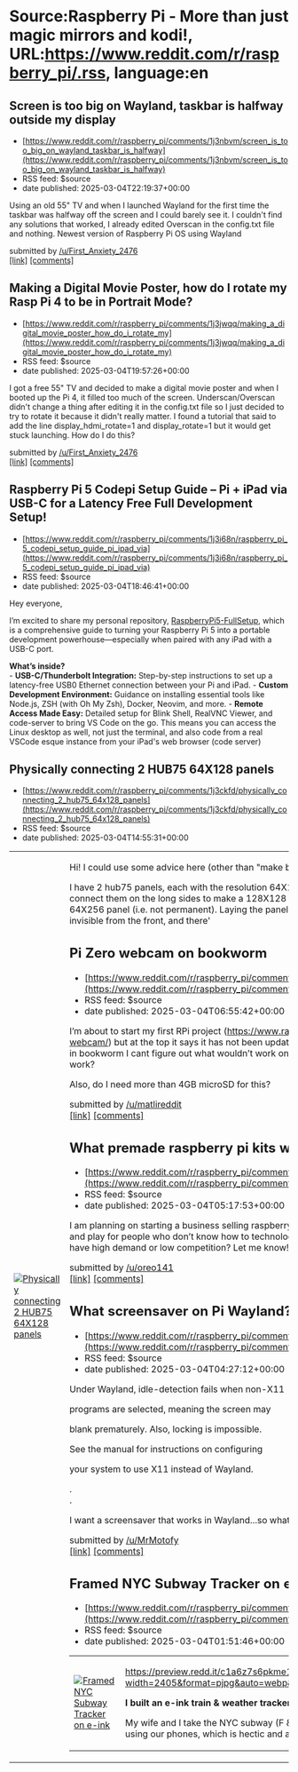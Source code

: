 # Source:Raspberry Pi - More than just magic mirrors and kodi!, URL:https://www.reddit.com/r/raspberry_pi/.rss, language:en

## Screen is too big on Wayland, taskbar is halfway outside my display
 - [https://www.reddit.com/r/raspberry_pi/comments/1j3nbvm/screen_is_too_big_on_wayland_taskbar_is_halfway](https://www.reddit.com/r/raspberry_pi/comments/1j3nbvm/screen_is_too_big_on_wayland_taskbar_is_halfway)
 - RSS feed: $source
 - date published: 2025-03-04T22:19:37+00:00

<!-- SC_OFF --><div class="md"><p>Using an old 55&quot; TV and when I launched Wayland for the first time the taskbar was halfway off the screen and I could barely see it. I couldn&#39;t find any solutions that worked, I already edited Overscan in the config.txt file and nothing. Newest version of Raspberry Pi OS using Wayland</p> </div><!-- SC_ON --> &#32; submitted by &#32; <a href="https://www.reddit.com/user/First_Anxiety_2476"> /u/First_Anxiety_2476 </a> <br/> <span><a href="https://www.reddit.com/r/raspberry_pi/comments/1j3nbvm/screen_is_too_big_on_wayland_taskbar_is_halfway/">[link]</a></span> &#32; <span><a href="https://www.reddit.com/r/raspberry_pi/comments/1j3nbvm/screen_is_too_big_on_wayland_taskbar_is_halfway/">[comments]</a></span>

## Making a Digital Movie Poster, how do I rotate my Rasp Pi 4 to be in Portrait Mode?
 - [https://www.reddit.com/r/raspberry_pi/comments/1j3jwqq/making_a_digital_movie_poster_how_do_i_rotate_my](https://www.reddit.com/r/raspberry_pi/comments/1j3jwqq/making_a_digital_movie_poster_how_do_i_rotate_my)
 - RSS feed: $source
 - date published: 2025-03-04T19:57:26+00:00

<!-- SC_OFF --><div class="md"><p>I got a free 55&quot; TV and decided to make a digital movie poster and when I booted up the Pi 4, it filled too much of the screen. Underscan/Overscan didn&#39;t change a thing after editing it in the config.txt file so I just decided to try to rotate it because it didn&#39;t really matter. I found a tutorial that said to add the line display_hdmi_rotate=1 and display_rotate=1 but it would get stuck launching. How do I do this?</p> </div><!-- SC_ON --> &#32; submitted by &#32; <a href="https://www.reddit.com/user/First_Anxiety_2476"> /u/First_Anxiety_2476 </a> <br/> <span><a href="https://www.reddit.com/r/raspberry_pi/comments/1j3jwqq/making_a_digital_movie_poster_how_do_i_rotate_my/">[link]</a></span> &#32; <span><a href="https://www.reddit.com/r/raspberry_pi/comments/1j3jwqq/making_a_digital_movie_poster_how_do_i_rotate_my/">[comments]</a></span>

## Raspberry Pi 5 Codepi Setup Guide – Pi + iPad via USB-C for a Latency Free Full Development Setup!
 - [https://www.reddit.com/r/raspberry_pi/comments/1j3i68n/raspberry_pi_5_codepi_setup_guide_pi_ipad_via](https://www.reddit.com/r/raspberry_pi/comments/1j3i68n/raspberry_pi_5_codepi_setup_guide_pi_ipad_via)
 - RSS feed: $source
 - date published: 2025-03-04T18:46:41+00:00

<!-- SC_OFF --><div class="md"><p>Hey everyone,</p> <p>I’m excited to share my personal repository, <a href="https://github.com/av1155/RaspberryPi5-FullSetup">RaspberryPi5-FullSetup</a>, which is a comprehensive guide to turning your Raspberry Pi 5 into a portable development powerhouse—especially when paired with any iPad with a USB-C port.</p> <p><strong>What’s inside?</strong><br/> - <strong>USB-C/Thunderbolt Integration:</strong> Step-by-step instructions to set up a latency-free USB0 Ethernet connection between your Pi and iPad. - <strong>Custom Development Environment:</strong> Guidance on installing essential tools like Node.js, ZSH (with Oh My Zsh), Docker, Neovim, and more. - <strong>Remote Access Made Easy:</strong> Detailed setup for Blink Shell, RealVNC Viewer, and code-server to bring VS Code on the go. This means you can access the Linux desktop as well, not just the terminal, and also code from a real VSCode esque instance from your iPad&#39;s web browser (code server)

## Physically connecting 2 HUB75 64X128 panels
 - [https://www.reddit.com/r/raspberry_pi/comments/1j3ckfd/physically_connecting_2_hub75_64x128_panels](https://www.reddit.com/r/raspberry_pi/comments/1j3ckfd/physically_connecting_2_hub75_64x128_panels)
 - RSS feed: $source
 - date published: 2025-03-04T14:55:31+00:00

<table> <tr><td> <a href="https://www.reddit.com/r/raspberry_pi/comments/1j3ckfd/physically_connecting_2_hub75_64x128_panels/"> <img src="https://external-preview.redd.it/8V7iRGRWNGcanWFOaopr22Y9iKzvItG-VPo4Bezboz8.jpg?width=640&amp;crop=smart&amp;auto=webp&amp;s=2e7bfe862f9d3f5ad01e2012dc3ee642d1a74136" alt="Physically connecting 2 HUB75 64X128 panels" title="Physically connecting 2 HUB75 64X128 panels" /> </a> </td><td> <!-- SC_OFF --><div class="md"><p>Hi! I could use some advice here (other than &quot;make better pictures&quot; XD )</p> <p>I have 2 hub75 panels, each with the resolution 64X128 (exact purchase from Pimoroni<a href="https://shop.pimoroni.com/products/interstate-75-w?variant=55006518411643"> found here</a>). I want to connect them on the long sides to make a 128X128 square panel, but keeping the option of making a long 64X256 panel (i.e. not permanent). Laying the panels perfectly flat and lined up, the join becomes completely invisible from the front, and there&#39

## Pi Zero webcam on bookworm
 - [https://www.reddit.com/r/raspberry_pi/comments/1j3507x/pi_zero_webcam_on_bookworm](https://www.reddit.com/r/raspberry_pi/comments/1j3507x/pi_zero_webcam_on_bookworm)
 - RSS feed: $source
 - date published: 2025-03-04T06:55:42+00:00

<!-- SC_OFF --><div class="md"><p>I’m about to start my first RPi project (<a href="https://www.raspberrypi.com/tutorials/plug-and-play-raspberry-pi-usb-webcam/">https://www.raspberrypi.com/tutorials/plug-and-play-raspberry-pi-usb-webcam/</a>) but at the top it says it has not been updated for bookworm. Going through the tutorial and the updates in bookworm I cant figure out what wouldn’t work on bookworm. Could anyone let me know why it might not work?</p> <p>Also, do I need more than 4GB microSD for this?</p> </div><!-- SC_ON --> &#32; submitted by &#32; <a href="https://www.reddit.com/user/matlireddit"> /u/matlireddit </a> <br/> <span><a href="https://www.reddit.com/r/raspberry_pi/comments/1j3507x/pi_zero_webcam_on_bookworm/">[link]</a></span> &#32; <span><a href="https://www.reddit.com/r/raspberry_pi/comments/1j3507x/pi_zero_webcam_on_bookworm/">[comments]</a></span>

## What premade raspberry pi kits would you buy?
 - [https://www.reddit.com/r/raspberry_pi/comments/1j33jc5/what_premade_raspberry_pi_kits_would_you_buy](https://www.reddit.com/r/raspberry_pi/comments/1j33jc5/what_premade_raspberry_pi_kits_would_you_buy)
 - RSS feed: $source
 - date published: 2025-03-04T05:17:53+00:00

<!-- SC_OFF --><div class="md"><p>I am planning on starting a business selling raspberry pi kits that are premade and assembled so it would be plug and play for people who don’t know how to technology or don’t have the time. What are some kits that would have high demand or low competition? Let me know!</p> </div><!-- SC_ON --> &#32; submitted by &#32; <a href="https://www.reddit.com/user/oreo141"> /u/oreo141 </a> <br/> <span><a href="https://www.reddit.com/r/raspberry_pi/comments/1j33jc5/what_premade_raspberry_pi_kits_would_you_buy/">[link]</a></span> &#32; <span><a href="https://www.reddit.com/r/raspberry_pi/comments/1j33jc5/what_premade_raspberry_pi_kits_would_you_buy/">[comments]</a></span>

## What screensaver on Pi Wayland???
 - [https://www.reddit.com/r/raspberry_pi/comments/1j32np1/what_screensaver_on_pi_wayland](https://www.reddit.com/r/raspberry_pi/comments/1j32np1/what_screensaver_on_pi_wayland)
 - RSS feed: $source
 - date published: 2025-03-04T04:27:12+00:00

<!-- SC_OFF --><div class="md"><p>Under Wayland, idle-detection fails when non-X11</p> <p>programs are selected, meaning the screen may</p> <p>blank prematurely. Also, locking is impossible.</p> <p>See the manual for instructions on configuring</p> <p>your system to use X11 instead of Wayland.</p> <p>.<br/> .</p> <p>I want a screensaver that works in Wayland...so what would it be?</p> </div><!-- SC_ON --> &#32; submitted by &#32; <a href="https://www.reddit.com/user/MrMotofy"> /u/MrMotofy </a> <br/> <span><a href="https://www.reddit.com/r/raspberry_pi/comments/1j32np1/what_screensaver_on_pi_wayland/">[link]</a></span> &#32; <span><a href="https://www.reddit.com/r/raspberry_pi/comments/1j32np1/what_screensaver_on_pi_wayland/">[comments]</a></span>

## Framed NYC Subway Tracker on e-ink
 - [https://www.reddit.com/r/raspberry_pi/comments/1j2zob2/framed_nyc_subway_tracker_on_eink](https://www.reddit.com/r/raspberry_pi/comments/1j2zob2/framed_nyc_subway_tracker_on_eink)
 - RSS feed: $source
 - date published: 2025-03-04T01:51:46+00:00

<table> <tr><td> <a href="https://www.reddit.com/r/raspberry_pi/comments/1j2zob2/framed_nyc_subway_tracker_on_eink/"> <img src="https://external-preview.redd.it/t1YJsvjWRpu5KM4AZmLQ9WwbOdIHSeaxOpN9BN8Hbw4.jpg?width=640&amp;crop=smart&amp;auto=webp&amp;s=424b0403b1c5d07299ecd881cb5d59ee18522e4f" alt="Framed NYC Subway Tracker on e-ink" title="Framed NYC Subway Tracker on e-ink" /> </a> </td><td> <!-- SC_OFF --><div class="md"><p><a href="https://preview.redd.it/c1a6z7s6pkme1.jpg?width=2405&amp;format=pjpg&amp;auto=webp&amp;s=4fd852d7b08943eacc22480ce86e3fbfcf4debcb">https://preview.redd.it/c1a6z7s6pkme1.jpg?width=2405&amp;format=pjpg&amp;auto=webp&amp;s=4fd852d7b08943eacc22480ce86e3fbfcf4debcb</a></p> <p><strong>I built an e-ink train &amp; weather tracker for my home using a Raspberry Pi!</strong></p> <p>My wife and I take the NYC subway (F &amp; G lines) each morning. We usually check the train times using our phones, which is hectic and annoying. So, I created this e-ink display to

